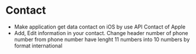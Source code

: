 # Contact

- Make application get data contact on iOS by use API Contact of Apple
- Add, Edit information in your contact. Change header number of phone number from phone number have lenght 11 numbers into 10 numbers by format international
